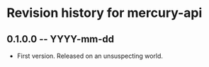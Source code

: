 # Revision history for mercury-api

## 0.1.0.0  -- YYYY-mm-dd

* First version. Released on an unsuspecting world.
